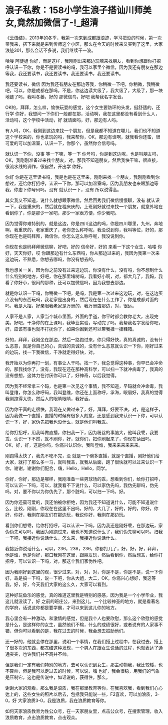 # 浪子私教：158小学生浪子搭讪川师美女,竟然加微信了-!_超清

《云蛋结》，2013年的冬季，我第一次来到成都跟浪迹，学习把没的时候，第一次带我来，搭下来就是来到传师这个小区，那么在今天的时候来又买到了这里，大家浪迹301，那么会话不多说，我们继续干一波。

哈喽 阿徒姐 你好，而是这样，我刚刚出来那边玩嘛来找朋友，看到你想跟你打招呼认识一下你，你是不是要读书的吗，我可以家里个微信，因为我还有朋友在那边等我，我还要读书，我还要读书，我还要读书，我还要读书。

我还要读书，微信 因为我还有朋友在那边等我，你稍微一下吧，你稍微，我稍微吧，可以，你是成都在那吗，不是，你这边读大级了，我大级了，大级了，那一块地链了吗，我叫冬萎，好的 那微信鸟，好吧 我帮我名字发音。

OK的，拜拜，怎么样，愉快玩耍的感觉，这个女生要防环的头发，挺舒适的，还行学 你好，我想问一下你们一般都在那，活动啊，我在这里都没有看到什么人，活动吗，这个学校中活动，好 就请面吗，好，那边有人吗。

有人吗，OK，我刚到这边来找一个朋友，但是我都不知道在哪儿，我们也不知道这个学校来的，你也拿玩的吗，我来帮你，OK，那边有谁啊，就我看你还蛮，很可爱的可以加温室，认识一下，你那个，虽然你会信号吗。

就认识一下你，没事 等一下嘛，等一下 你号吗，你是到这边呢，也是叫朋友吗，OK，我刚刚准备过来找个朋友，对，那我不知道朋友，然后我快干嘛，很直接，很流水线的调作，很自然，开出学 你好。

你好 你是在这里读书吗，我是也是在这里来，刚刚来找一个朋友，我刚刚看到你想过，还给你打招呼，认识一下你，那可以加温室吗，因为我朋友也来跟那边等我，你虚下你号码吗，没有 就认识一下，没有 所以说得高。

其实我又不知道，说什么就想跟家微信，然后回秀我们微信慢慢聊，没有 就认识一下，我是重庆的，然后就在程庆庆的，上班刚好就过来找一个朋友，就意外地在看到你了，你是那少一家吧，那少一家表方便，你少我吧。

因为觉得你难特别的，就是这边，你是四川这边的吗，你是四川哪里，九州，奔地啊，我重庆的，老家重庆了，老你怎么称呼呢，我没说到你，我叫等位，好的，那你现在也是码拜拜，微信你，你怎么这么称呼呢，我没说到你。

你现在也是码拜拜微信聊，好吧，好的 信命好，好的 来看一下这个女生，哈喽 你好，天天你好，哎 你跟那边有什么东西吗，你从那边过来的，我因为我第一次来这边玩，不熟悉，你想去哪吗，你没有想去的。

我也想关一关，因为你之前没有过来这边玩，你没有什么，没有吗，你不想到什么什么特别的地方，好吧，你在那里堵树吗，我看好小啊，对，都大几了，我妈，我看了你好小，很闷的那种，还可以加微信吗，因为我想去那边。

就是你认识一下吗，你稍微一下吧，是吗，我是第一次过来这边玩，对，在这边买点没有的东西玩吗，我老家是出身的，然后现在在什么工作了，你是成都对面的吗，我是大招，好亲眼我老家是万洲的，我万洲店那边，对，很远。

人家不是人家，人家当个城市里面，外面的手道，你平时都会教你老大，出现完美，好吧，干净你的在上课吗，我毕业实验，写动完了吗，我帮我名字发给你吧，好，应该有事也就不打扰你了，如果你困到还可以带我挂一挂鞋箱。

好的，拜拜，我刚坐在那边，然后一路跑过来，你只得好快，真的真诚的，没有什么恶意，就是你自己的心，真诚的真诚的，没有什么恶意就认识一下你，刚好过来的边玩，找一下我微信，干净就走得好快，对。

我开始以为你再打一划，有事让人干吗，找一下，我总觉得这种事，你早已会冲命的，那我找你了，没有，我现在还在那种高科学，可以扫一下就冲病毒了，我真的没有想想，这体力在讨厌你可以了，好神奇，以后我觉得。

因为我不经常拿三个码，也是第一次见这个事情，我不知道，早码就会冲命毒，我叫登维，你怎么称呼码，我叫登维，你还在上面称呼，承海，眼眉好，我真的觉得我刚跑得太快，然后人的眼睛眼睛，我好舌。

因为你干真的走很快，我现在又做过来了，好，拜拜，好要不决，对，是这样子，因为我做一个直播，直播的时候有很多人刻意，还是感到我来认识一下你，可以认识一下，好，家伪先把我也没什么，就是他们叫我乖。

给你打招呼，用我叫做直播，你扫我一下，因为粉丝的事脑大，他叫我乖，我要乖，认识一下不然，就不刷你，好，就你们，把你刷起来了，你现在读出吗，OK，好，好，这是你吗，你高兴认识你，我叫登维，我来来来来来来。

刚跑得太快了，我先不吃不完，没 就是一个碗多直播，就是个直播，刚好他们给大家，就打了那么多一马，就叫我乖，就我从后面，跑了很快就可以过来认识一下你，谢谢，谢谢你们配合，嗨，Hello，Hello，同学。

你好，你好，那边是哪样，我刚准备一些男球场的乖，想看到你们，给你打招呼，可以认识一下吗，可以，就我看不下说什么，可以家伪先吗，我伪先聊吗，伪先吗，对，要不你以为你伪先了，那个脏吗，可以扫一下吗，好。

因为你还蛮可爱的，我还怕被你拒绝，因为我还不知道说什么，可能不知道说什么，比较，刚刚，你现在在这里不出吗，好的，大几了，好的，好的，你好，你好，你好，我刚在朋友们在那边玩，我说你好，我刚在那边玩。

看到你们想乖，给你打招呼，可以认识一下吗，因为我还是刚好乖，在那边玩，家伪伪先可以吗，我因为刚跑过来，我也不知道说什么了，我们伪先聊可以吗，扫我一下吧，我接近你说话什么，怎么来，我接近你说话什么。

我接近你说话什么，可以，236，236，236，你都打几了，好，好，好，拜拜，他是谁，他是你好，那口我刚在这里，跟朋友玩，然后看到你，然后想乖，给你打招呼，可以认识一下吗，对，那这个我们家伪性吧。

因为我刚好到这里的观，很少过来，对，对，对，你是不是，你是不是，说一下你好，乖是搞一下吗，说一下吧，你从大姐，大二，OK，你高兴心想好，我这等我，好，好，今天我们大家的这么久，大家可以看到。

这种好玩鱼乐的感觉，真的难道这里我是特别的感感，因为我是一个小学毕业，我这儿就没读了，好 之前的班庄公，来到这儿，一个比较神圣的地方，就是看著名的学府，话说这你都是要学霸，才可以来到这儿你的地方。

我心里会有一种激动，和激情的感觉，但是我个人也要欣慰，那么这个欣慰的感觉是什么，是这样你的女生，虽然他们不输，什么的成绩很好，或者说有的人家事不错，但你可以看到的是，我在过去的时候，我会想去振助他们。

还一好的，他就会停在那里，说明一个事情，在我们搭上过程中，在我过去，搭上了很多次的东西，都冻结这种发现，一个男人在跟女生说话的过程，也就表达了通通突突，也许我们并不高并不帅。

但是我们一定有我们特别的地方，去可以认识到女生，那主动物我，我比较矮，也不算帅，但是我可以走过去的时候，可以说，嗨 也好，我会很稳，用我们的气象是压制它，这也是传说中，如话说的，获得住，那么。

谢谢大家的观看，那么我是浪质，我在那里教育等你，在我喜欢我，看到我们心心达上的，这些女生的照片以后去，包括我只能说一些，F2喜欢，可以加浪质，3-0，好 大家浪质3-0，我是浪质，我在浪质教育等你。

如何天家浪质教育为性公众号，在一天家朋友里，点击公众号，在搜索管理，收入浪质教育，点击浪质教育，点击观众。